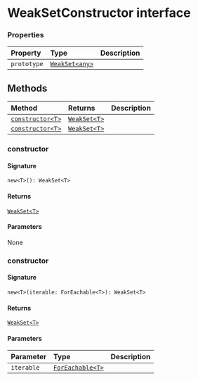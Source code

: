 # WeakSetConstructor interface










### Properties

| Property	   | Type	| Description|
|:-------------|:-------|:-----------|
|`prototype`      | [`WeakSet<any>`](../es6-collections/weakset.md) |  |




## Methods

| Method	   |  Returns	| Description|
|:-------------|:-------|:-----------|
|[`constructor<T>`](#constructor<t>)      | [`WeakSet<T>`](../es6-collections/weakset.md) |  |
|[`constructor<T>`](#constructor<t>)      | [`WeakSet<T>`](../es6-collections/weakset.md) |  |




### constructor<T>



#### Signature
`new<T>(): WeakSet<T>`

#### Returns
[`WeakSet<T>`](../es6-collections/weakset.md)


#### Parameters
None


### constructor<T>



#### Signature
`new<T>(iterable: ForEachable<T>): WeakSet<T>`

#### Returns
[`WeakSet<T>`](../es6-collections/weakset.md)


#### Parameters


| Parameter	   | Type    | Description |
|:-------------|:---------------|:------------|
| `iterable`    | [`ForEachable<T>`](../es6-collections/foreachable.md) |  |

